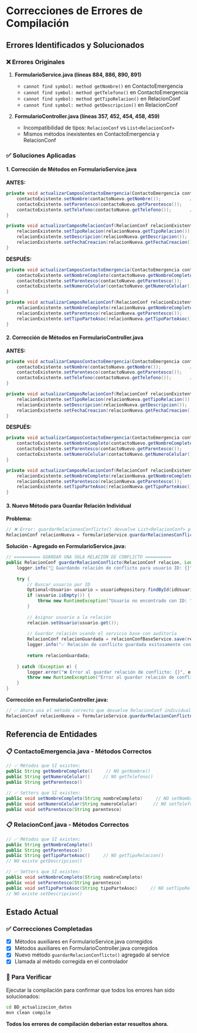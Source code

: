 # Correcciones de Errores de Compilación

## Errores Identificados y Solucionados

### ❌ **Errores Originales**

1. **FormularioService.java (líneas 884, 886, 890, 891)**
   - `cannot find symbol: method getNombre()` en ContactoEmergencia
   - `cannot find symbol: method getTelefono()` en ContactoEmergencia
   - `cannot find symbol: method getTipoRelacion()` en RelacionConf
   - `cannot find symbol: method getDescripcion()` en RelacionConf

2. **FormularioController.java (líneas 357, 452, 454, 458, 459)**
   - Incompatibilidad de tipos: `RelacionConf` vs `List<RelacionConf>`
   - Mismos métodos inexistentes en ContactoEmergencia y RelacionConf

### ✅ **Soluciones Aplicadas**

#### **1. Corrección de Métodos en FormularioService.java**

**ANTES:**
```java
private void actualizarCamposContactoEmergencia(ContactoEmergencia contactoExistente, ContactoEmergencia contactoNuevo) {
    contactoExistente.setNombre(contactoNuevo.getNombre());           // ❌ Error: getNombre() no existe
    contactoExistente.setParentesco(contactoNuevo.getParentesco());
    contactoExistente.setTelefono(contactoNuevo.getTelefono());       // ❌ Error: getTelefono() no existe
}

private void actualizarCamposRelacionConf(RelacionConf relacionExistente, RelacionConf relacionNueva) {
    relacionExistente.setTipoRelacion(relacionNueva.getTipoRelacion()); // ❌ Error: getTipoRelacion() no existe
    relacionExistente.setDescripcion(relacionNueva.getDescripcion());   // ❌ Error: getDescripcion() no existe
    relacionExistente.setFechaCreacion(relacionNueva.getFechaCreacion());
}
```

**DESPUÉS:**
```java
private void actualizarCamposContactoEmergencia(ContactoEmergencia contactoExistente, ContactoEmergencia contactoNuevo) {
    contactoExistente.setNombreCompleto(contactoNuevo.getNombreCompleto()); // ✅ Método correcto
    contactoExistente.setParentesco(contactoNuevo.getParentesco());
    contactoExistente.setNumeroCelular(contactoNuevo.getNumeroCelular());   // ✅ Método correcto
}

private void actualizarCamposRelacionConf(RelacionConf relacionExistente, RelacionConf relacionNueva) {
    relacionExistente.setNombreCompleto(relacionNueva.getNombreCompleto()); // ✅ Método correcto
    relacionExistente.setParentesco(relacionNueva.getParentesco());
    relacionExistente.setTipoParteAsoc(relacionNueva.getTipoParteAsoc());   // ✅ Método correcto
}
```

#### **2. Corrección de Métodos en FormularioController.java**

**ANTES:**
```java
private void actualizarCamposContactoEmergencia(ContactoEmergencia contactoExistente, ContactoEmergencia contactoNuevo) {
    contactoExistente.setNombre(contactoNuevo.getNombre());           // ❌ Error: getNombre() no existe
    contactoExistente.setParentesco(contactoNuevo.getParentesco());
    contactoExistente.setTelefono(contactoNuevo.getTelefono());       // ❌ Error: getTelefono() no existe
}

private void actualizarCamposRelacionConf(RelacionConf relacionExistente, RelacionConf relacionNueva) {
    relacionExistente.setTipoRelacion(relacionNueva.getTipoRelacion()); // ❌ Error: getTipoRelacion() no existe
    relacionExistente.setDescripcion(relacionNueva.getDescripcion());   // ❌ Error: getDescripcion() no existe
    relacionExistente.setFechaCreacion(relacionNueva.getFechaCreacion());
}
```

**DESPUÉS:**
```java
private void actualizarCamposContactoEmergencia(ContactoEmergencia contactoExistente, ContactoEmergencia contactoNuevo) {
    contactoExistente.setNombreCompleto(contactoNuevo.getNombreCompleto()); // ✅ Método correcto
    contactoExistente.setParentesco(contactoNuevo.getParentesco());
    contactoExistente.setNumeroCelular(contactoNuevo.getNumeroCelular());   // ✅ Método correcto
}

private void actualizarCamposRelacionConf(RelacionConf relacionExistente, RelacionConf relacionNueva) {
    relacionExistente.setNombreCompleto(relacionNueva.getNombreCompleto()); // ✅ Método correcto
    relacionExistente.setParentesco(relacionNueva.getParentesco());
    relacionExistente.setTipoParteAsoc(relacionNueva.getTipoParteAsoc());   // ✅ Método correcto
}
```

#### **3. Nuevo Método para Guardar Relación Individual**

**Problema:** 
```java
// ❌ Error: guardarRelacionesConflicto() devuelve List<RelacionConf> pero se asigna a RelacionConf
RelacionConf relacionNueva = formularioService.guardarRelacionesConflicto(relacion, idUsuario);
```

**Solución - Agregado en FormularioService.java:**
```java
// ========== GUARDAR UNA SOLA RELACIÓN DE CONFLICTO ==========
public RelacionConf guardarRelacionConflicto(RelacionConf relacion, Long idUsuario) {
    logger.info("💾 Guardando relación de conflicto para usuario ID: {}", idUsuario);
    
    try {
        // Buscar usuario por ID
        Optional<Usuario> usuario = usuarioRepository.findById(idUsuario);
        if (usuario.isEmpty()) {
            throw new RuntimeException("Usuario no encontrado con ID: " + idUsuario);
        }
        
        // Asignar usuario a la relación
        relacion.setUsuario(usuario.get());
        
        // Guardar relación usando el servicio base con auditoría
        RelacionConf relacionGuardada = relacionConfBaseService.save(relacion);
        logger.info("✅ Relación de conflicto guardada exitosamente con ID: {}", relacionGuardada.getIdRelacionConf());
        
        return relacionGuardada;
        
    } catch (Exception e) {
        logger.error("❌ Error al guardar relación de conflicto: {}", e.getMessage(), e);
        throw new RuntimeException("Error al guardar relación de conflicto: " + e.getMessage(), e);
    }
}
```

**Corrección en FormularioController.java:**
```java
// ✅ Ahora usa el método correcto que devuelve RelacionConf individual
RelacionConf relacionNueva = formularioService.guardarRelacionConflicto(relacion, idUsuario);
```

## Referencia de Entidades

### 📋 **ContactoEmergencia.java - Métodos Correctos**
```java
// ✅ Métodos que SÍ existen:
public String getNombreCompleto()     // NO getNombre()
public String getNumeroCelular()     // NO getTelefono() 
public String getParentesco()

// ✅ Setters que SÍ existen:
public void setNombreCompleto(String nombreCompleto)     // NO setNombre()
public void setNumeroCelular(String numeroCelular)      // NO setTelefono()
public void setParentesco(String parentesco)
```

### 📋 **RelacionConf.java - Métodos Correctos**
```java
// ✅ Métodos que SÍ existen:
public String getNombreCompleto()     
public String getParentesco()
public String getTipoParteAsoc()     // NO getTipoRelacion()
// NO existe getDescripcion()

// ✅ Setters que SÍ existen:
public void setNombreCompleto(String nombreCompleto)
public void setParentesco(String parentesco)
public void setTipoParteAsoc(String tipoParteAsoc)     // NO setTipoRelacion()
// NO existe setDescripcion()
```

## Estado Actual

### ✅ **Correcciones Completadas**
- [x] Métodos auxiliares en FormularioService.java corregidos
- [x] Métodos auxiliares en FormularioController.java corregidos  
- [x] Nuevo método `guardarRelacionConflicto()` agregado al service
- [x] Llamada al método corregida en el controlador

### 🎯 **Para Verificar**
Ejecutar la compilación para confirmar que todos los errores han sido solucionados:

```bash
cd BD_actualizacion_datos
mvn clean compile
```

**Todos los errores de compilación deberían estar resueltos ahora.** 